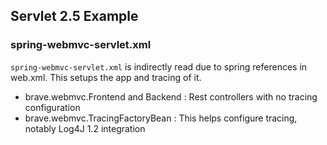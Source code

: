 ## Servlet 2.5 Example

### spring-webmvc-servlet.xml

`spring-webmvc-servlet.xml` is indirectly read due to spring references
in web.xml. This setups the app and tracing of it.

*   brave.webmvc.Frontend and Backend : Rest controllers with no tracing configuration
*   brave.webmvc.TracingFactoryBean : This helps configure tracing, notably Log4J 1.2 integration


